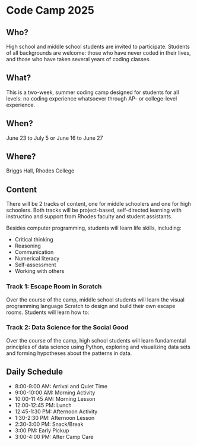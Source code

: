 # Code Camp 2025

## Who?
High school and middle school students are invited to participate. Students of all backgrounds are welcome: those who have never coded in their lives, and those who have taken several years of coding classes.

## What?
This is a two-week, summer coding camp designed for students for all levels: no coding experience whatsoever through AP- or college-level experience.

## When?
June 23 to July 5 or June 16 to June 27

## Where?
Briggs Hall, Rhodes College

## Content
There will be 2 tracks of content, one for middle schoolers and one for high schoolers. Both tracks will be project-based, self-directed learning with instructino and support from Rhodes faculty and student assistants.

Besides computer programming, students will learn life skills, including:
* Critical thinking
* Reasoning
* Communication
* Numerical literacy
* Self-assessment
* Working with others

### Track 1: Escape Room in Scratch
Over the course of the camp, middle school students will learn the visual programming language Scratch to design and build their own escape rooms. Students will learn how to:

### Track 2: Data Science for the Social Good
Over the course of the camp, high school students will learn fundamental principles of data science using Python, exploring and visualizing data sets and forming hypotheses about the patterns in data.

## Daily Schedule
* 8:00-9:00 AM:    Arrival and Quiet Time
* 9:00-10:00 AM:   Morning Activity
* 10:00-11:45 AM:  Morning Lesson
* 12:00-12:45 PM:  Lunch
* 12:45-1:30 PM:   Afternoon Activity
* 1:30-2:30 PM:    Afternoon Lesson
* 2:30-3:00 PM:    Snack/Break
* 3:00 PM:         Early Pickup
* 3:00-4:00 PM:    After Camp Care
